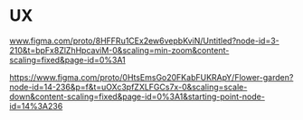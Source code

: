 # UX
www.figma.com/proto/8HFFRu1CEx2ew6vepbKviN/Untitled?node-id=3-210&t=bpFx8ZlZhHpcaviM-0&scaling=min-zoom&content-scaling=fixed&page-id=0%3A1

https://www.figma.com/proto/0HtsEmsGo20FKabFUKRApY/Flower-garden?node-id=14-236&p=f&t=uOXc3pfZXLFGCs7x-0&scaling=scale-down&content-scaling=fixed&page-id=0%3A1&starting-point-node-id=14%3A236
